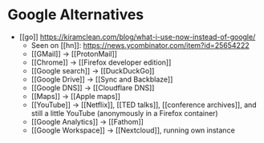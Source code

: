 # Google Alternatives

- [[go]] https://kiramclean.com/blog/what-i-use-now-instead-of-google/
  - Seen on [[hn]]: https://news.ycombinator.com/item?id=25654222
  - [[GMail]] → [[ProtonMail]]
  - [[Chrome]] → [[Firefox developer edition]]
  - [[Google search]] → [[DuckDuckGo]]
  - [[Google Drive]] → [[Sync and Backblaze]]
  - [[Google DNS]] → [[Cloudflare DNS]]
  - [[Maps]] → [[Apple maps]]
  - [[YouTube]] → [[Netflix]], [[TED talks]], [[conference archives]], and still a little YouTube (anonymously in a Firefox container)
  - [[Google Analytics]] → [[Fathom]]
  - [[Google Workspace]] → [[Nextcloud]], running own instance



